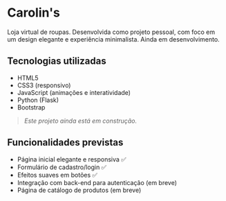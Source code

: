 # Carolin's

Loja virtual de roupas. Desenvolvida como projeto pessoal, com foco em um design elegante e experiência minimalista. Ainda em desenvolvimento.

##  Tecnologias utilizadas
- HTML5
- CSS3 (responsivo)
- JavaScript (animações e interatividade)
- Python (Flask)
- Bootstrap



>  *Este projeto ainda está em construção.*

## Funcionalidades previstas
- Página inicial elegante e responsiva ✅
- Formulário de cadastro/login ✅
- Efeitos suaves em botões ✅
- Integração com back-end para autenticação (em breve)
- Página de catálogo de produtos (em breve)
